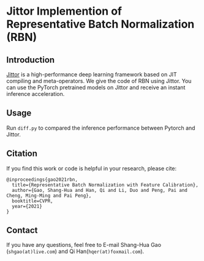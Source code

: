 # Jittor Implemention of Representative Batch Normalization (RBN)


## Introduction
[Jittor](https://github.com/Jittor/Jittor) is a high-performance deep learning framework based on JIT compiling and meta-operators.
We give the code of RBN using Jittor. You can use the PyTorch pretrained models on Jittor and receive an instant inference acceleration. 


## Usage
Run `diff.py` to compared the inference performance between Pytorch and Jittor. 


## Citation
If you find this work or code is helpful in your research, please cite:
```
@inproceedings{gao2021rbn,
  title={Representative Batch Normalization with Feature Calibration},
  author={Gao, Shang-Hua and Han, Qi and Li, Duo and Peng, Pai and Cheng, Ming-Ming and Pai Peng},
  booktitle=CVPR,
  year={2021}
}
```
## Contact
If you have any questions, feel free to E-mail Shang-Hua Gao (`shgao(at)live.com`) and Qi Han(`hqer(at)foxmail.com`).
